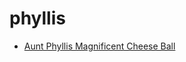 # phyllis

 * [Aunt Phyllis Magnificent Cheese Ball](../../index/a/aunt-phyllis-magnificent-cheese-ball.json)
